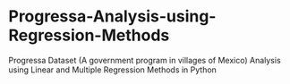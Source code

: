 # Progressa-Analysis-using-Regression-Methods
Progressa Dataset (A government program in villages of Mexico) Analysis using Linear and Multiple Regression Methods in Python
